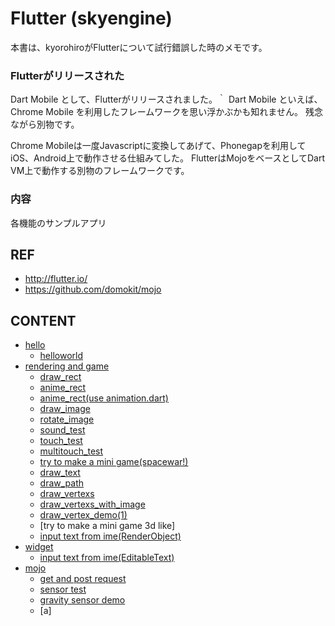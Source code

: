 # Flutter (skyengine)

本書は、kyorohiroがFlutterについて試行錯誤した時のメモです。

### Flutterがリリースされた
Dart Mobile として、Flutterがリリースされました。｀
Dart Mobile といえば、Chrome Mobile を利用したフレームワークを思い浮かぶかも知れません。
残念ながら別物です。

Chrome Mobileは一度Javascriptに変換してあげて、Phonegapを利用してiOS、Android上で動作させる仕組みてした。
FlutterはMojoをベースとしてDart VM上で動作する別物のフレームワークです。

### 内容

各機能のサンプルアプリ


## REF
* http://flutter.io/
* https://github.com/domokit/mojo

## CONTENT

* [hello](doc/hello/README.md)
  * [helloworld](hello/doc/README.md)
* [rendering and game](doc/rendering/README.md)
  * [draw_rect](draw_rect/doc/README.md)
  * [anime_rect](anime_rect/doc/README.md)
  * [anime_rect(use animation.dart)](anime_rect_1/doc/README.md)
  * [draw_image](draw_image/doc/README.md)
  * [rotate_image](rotate_image/doc/README.md)
  * [sound_test](sound_test/doc/README.md)
  * [touch_test](touch_event/doc/README.md)
  * [multitouch_test](multitouch_event/doc/README.md)
  * [try to make a mini game(spacewar!)](spacewar/doc/README.md)
  * [draw_text](draw_text/doc/README.md)
  * [draw_path](draw_path/doc/README.md)
  * [draw_vertexs](draw_vertices/doc/README.md)
  * [draw_vertexs_with_image](draw_vertices_1/doc/README.md)
  * [draw_vertex_demo(1)](draw_vertices_demo/doc/README.md)
  * [try to make a mini game 3d like]
  * [input text from ime(RenderObject)](edit_text_1/doc/README.md)
* [widget](doc/widgets/README.md)
  * [input text from ime(EditableText)](edit_text/doc/README.md)
* [mojo](doc/mojo/README.md)
  * [get and post request](mojo_urlRequest/doc/README.md)
  * [sensor test](mojo_sensor/doc/README.md)
  * [gravity sensor demo](mojo_sensor_demo/doc/README.md)
  * [a]
